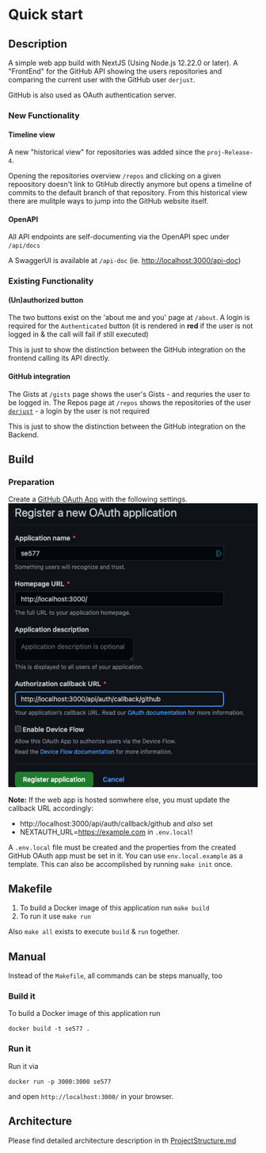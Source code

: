 # Quick start

## Description

A simple web app build with NextJS (Using Node.js 12.22.0 or later).
A "FrontEnd" for the GitHub API showing the users repositories and comparing
the current user with the GitHub user `derjust`.

GitHub is also used as OAuth authentication server.

### New Functionality

#### Timeline view

A new "historical view" for repositories was added since the `proj-Release-4`.

Opening the repositories overview `/repos` and clicking on a given repoository doesn't link to GtiHub directly anymore but opens a timeline of commits
to the default branch of that repository. From this historical view there are mulitple ways to jump into the GitHub website itself.

#### OpenAPI

All API endpoints are self-documenting via the OpenAPI spec under `/api/docs`

A SwaggerUI is available at `/api-doc` (ie. [http://localhost:3000/api-doc](http://localhost:3000/api-doc))

### Existing Functionality

#### (Un)authorized button
The two buttons exist on the 'about me and you' page at `/about`.
A login is required for the `Authenticated` button (it is rendered in **red** if the user is not logged in & the call will fail if still executed)


This is just to show the distinction between the GitHub integration on the frontend calling its API directly.

#### GitHub integration

The Gists at `/gists` page shows the user's Gists - and requries the user to be logged in.
The Repos page at `/repos` shows the repositories of the user [`derjust`](https://github.com/derjust) - a login by the user is not required

This is just to show the distinction between the GitHub integration on the Backend.

## Build

### Preparation

Create a [GitHub OAuth App](https://docs.github.com/en/developers/apps/building-oauth-apps/creating-an-oauth-app) with the following settings.
![](arch/github-oauth.png)

**Note:** If the web app is hosted somwhere else, you must update the callback URL accordingly:

* http://localhost:3000/api/auth/callback/github and _also_ set
* NEXTAUTH_URL=https://example.com in `.env.local`!

A `.env.local` file must be created and the properties from the created GitHub OAuth app must be set in it.
You can use `env.local.example` as a template. This can also be accomplished by running `make init` once.

## Makefile

1. To build a Docker image of this application run `make build`
2. To run it use `make run`

Also `make all` exists to execute `build` & `run` together.

## Manual

Instead of the `Makefile`, all commands can be steps manually, too 

### Build it

To build a Docker image of this application run

```
docker build -t se577 .
```

### Run it

Run it via

```
docker run -p 3000:3000 se577
```

and open `http://localhost:3000/` in your browser.

## Architecture

Please find detailed architecture description in th [ProjectStructure.md](./ProjectStructure.md)